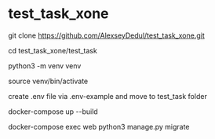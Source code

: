 # test_task_xone



git clone https://github.com/AlexseyDedul/test_task_xone.git

cd test_task_xone/test_task

python3 -m venv venv

source venv/bin/activate

create .env file via .env-example and move to test_task folder

docker-compose up --build

docker-compose exec web python3 manage.py migrate
